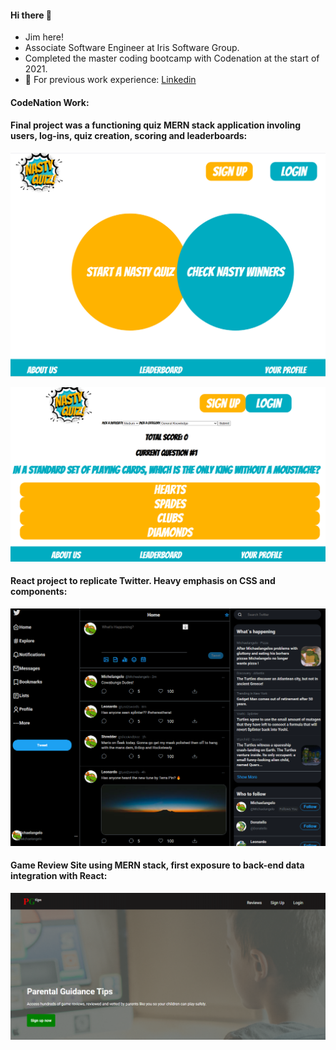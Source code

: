 #### Hi there 👋


<!-- **jadavey91/jadavey91** is a ✨ _special_ ✨ repository because its `README.md` (this file) appears on your GitHub profile.

Here are some ideas to get you started: 
- 🔭 I’m currently working on ...
- 🌱 I’m currently learning ...
- 👯 I’m looking to collaborate on ...
- 🤔 I’m looking for help with ...
- 💬 Ask me about ...
- 📫 How to reach me: ...
- 😄 Pronouns: ...
- ⚡ Fun fact: ...
-->
- Jim here!
- Associate Software Engineer at Iris Software Group.
- Completed the master coding bootcamp with Codenation at the start of 2021.
- 🔗 For previous work experience: [Linkedin](https://www.linkedin.com/in/james-a-davey/)


#### CodeNation Work:
#### Final project was a functioning quiz MERN stack application involing users, log-ins, quiz creation, scoring and leaderboards:

![QuizHomePage](https://github.com/jadavey91/WeatherApp/blob/main/public/img/QuizMainPage.PNG?raw=true)

![QuizPage](https://github.com/jadavey91/WeatherApp/blob/main/public/img/QuizPage.PNG?raw=true)

#### React project to replicate Twitter. Heavy emphasis on CSS and components:

![TwitterClone](https://github.com/jadavey91/WeatherApp/blob/main/public/img/TwitterClone.PNG?raw=true)

#### Game Review Site using MERN stack, first exposure to back-end data integration with React:

![Browser-Arousers](https://github.com/jadavey91/WeatherApp/blob/main/public/img/homepageCrop.png?raw=true)

